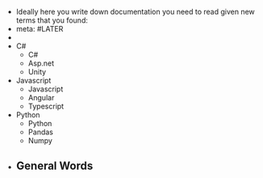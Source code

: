 - Ideally here you write down documentation you need to read given new terms that you found:
- meta: #LATER
-
- C#
	- C#
	- Asp.net
	- Unity
- Javascript
	- Javascript
	- Angular
	- Typescript
- Python
	- Python
	- Pandas
	- Numpy
- General Words
	-